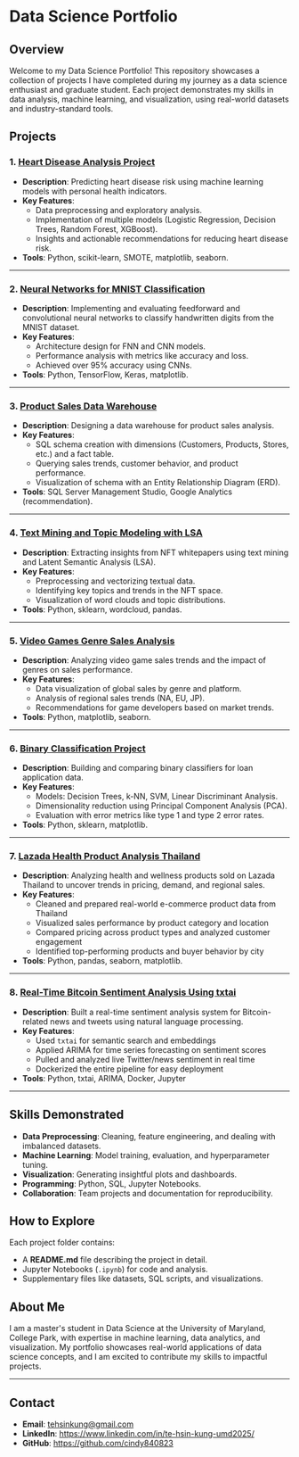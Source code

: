 # Data Science Portfolio

## Overview
Welcome to my Data Science Portfolio! This repository showcases a collection of projects I have completed during my journey as a data science enthusiast and graduate student. Each project demonstrates my skills in data analysis, machine learning, and visualization, using real-world datasets and industry-standard tools.

## Projects
### 1. [Heart Disease Analysis Project](./Heart_Disease_Analysis_Project)
- **Description**: Predicting heart disease risk using machine learning models with personal health indicators.
- **Key Features**:
  - Data preprocessing and exploratory analysis.
  - Implementation of multiple models (Logistic Regression, Decision Trees, Random Forest, XGBoost).
  - Insights and actionable recommendations for reducing heart disease risk.
- **Tools**: Python, scikit-learn, SMOTE, matplotlib, seaborn.

---

### 2. [Neural Networks for MNIST Classification](./Neural_Networks_MNIST_Project)
- **Description**: Implementing and evaluating feedforward and convolutional neural networks to classify handwritten digits from the MNIST dataset.
- **Key Features**:
  - Architecture design for FNN and CNN models.
  - Performance analysis with metrics like accuracy and loss.
  - Achieved over 95% accuracy using CNNs.
- **Tools**: Python, TensorFlow, Keras, matplotlib.

---

### 3. [Product Sales Data Warehouse](./Product_Sales_Data_Warehouse)
- **Description**: Designing a data warehouse for product sales analysis.
- **Key Features**:
  - SQL schema creation with dimensions (Customers, Products, Stores, etc.) and a fact table.
  - Querying sales trends, customer behavior, and product performance.
  - Visualization of schema with an Entity Relationship Diagram (ERD).
- **Tools**: SQL Server Management Studio, Google Analytics (recommendation).

---

### 4. [Text Mining and Topic Modeling with LSA](./Text_Mining_and_Topic_Modeling_with_LSA)
- **Description**: Extracting insights from NFT whitepapers using text mining and Latent Semantic Analysis (LSA).
- **Key Features**:
  - Preprocessing and vectorizing textual data.
  - Identifying key topics and trends in the NFT space.
  - Visualization of word clouds and topic distributions.
- **Tools**: Python, sklearn, wordcloud, pandas.

---

### 5. [Video Games Genre Sales Analysis](./Video_Games_Genre_Sales_Analysis)
- **Description**: Analyzing video game sales trends and the impact of genres on sales performance.
- **Key Features**:
  - Data visualization of global sales by genre and platform.
  - Analysis of regional sales trends (NA, EU, JP).
  - Recommendations for game developers based on market trends.
- **Tools**: Python, matplotlib, seaborn.

---

### 6. [Binary Classification Project](./Binary_Classification_Project)
- **Description**: Building and comparing binary classifiers for loan application data.
- **Key Features**:
  - Models: Decision Trees, k-NN, SVM, Linear Discriminant Analysis.
  - Dimensionality reduction using Principal Component Analysis (PCA).
  - Evaluation with error metrics like type 1 and type 2 error rates.
- **Tools**: Python, sklearn, matplotlib.

---

### 7. [Lazada Health Product Analysis Thailand](./Lazada_Health_Product_Analysis)
- **Description**: Analyzing health and wellness products sold on Lazada Thailand to uncover trends in pricing, demand, and regional sales.
- **Key Features**:
  - Cleaned and prepared real-world e-commerce product data from Thailand
  - Visualized sales performance by product category and location
  - Compared pricing across product types and analyzed customer engagement
  - Identified top-performing products and buyer behavior by city
- **Tools**: Python, pandas, seaborn, matplotlib.

---

### 8. [Real-Time Bitcoin Sentiment Analysis Using txtai](./tutorials/DATA605/Spring2025/projects/TutorTask134_Spring2025_RealTime_Bitcoin_Sentiment_Analysis_Using_txtai)
- **Description**: Built a real-time sentiment analysis system for Bitcoin-related news and tweets using natural language processing.
- **Key Features**:
  - Used `txtai` for semantic search and embeddings
  - Applied ARIMA for time series forecasting on sentiment scores
  - Pulled and analyzed live Twitter/news sentiment in real time
  - Dockerized the entire pipeline for easy deployment
- **Tools**: Python, txtai, ARIMA, Docker, Jupyter

--- 

## Skills Demonstrated
- **Data Preprocessing**: Cleaning, feature engineering, and dealing with imbalanced datasets.
- **Machine Learning**: Model training, evaluation, and hyperparameter tuning.
- **Visualization**: Generating insightful plots and dashboards.
- **Programming**: Python, SQL, Jupyter Notebooks.
- **Collaboration**: Team projects and documentation for reproducibility.

## How to Explore
Each project folder contains:
- A **README.md** file describing the project in detail.
- Jupyter Notebooks (`.ipynb`) for code and analysis.
- Supplementary files like datasets, SQL scripts, and visualizations.

## About Me
I am a master's student in Data Science at the University of Maryland, College Park, with expertise in machine learning, data analytics, and visualization. My portfolio showcases real-world applications of data science concepts, and I am excited to contribute my skills to impactful projects.

---

## Contact
- **Email**: tehsinkung@gmail.com
- **LinkedIn**: https://www.linkedin.com/in/te-hsin-kung-umd2025/
- **GitHub**: https://github.com/cindy840823
